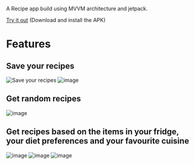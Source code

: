A Recipe app build using MVVM architecture and jetpack.


[Try it out](https://github.com/Shivansh771/RecipeApp/blob/main/Recipe%20Roulette.apk) (Download and install the APK)


<h1>Features</h1>

<h2>Save your recipes</h2>





![Save your recipes](https://github.com/Shivansh771/Recipe-Roulette/assets/76002564/e400e0e7-3646-4833-ba9b-578ddaa8ad84)
![image](https://github.com/Shivansh771/Recipe-Roulette/assets/76002564/95c6876e-7de9-4c42-b7c0-295dc09d4b3c)


<h2>Get random recipes</h2>


![image](https://github.com/Shivansh771/Recipe-Roulette/assets/76002564/962d8fbd-2d39-43ac-a884-45a3a75b992b)


<h2>Get recipes based on the items in your fridge, your diet preferences and your favourite cuisine</h2>



![image](https://github.com/Shivansh771/Recipe-Roulette/assets/76002564/6dbad8c2-8a0b-4f20-aff4-02f487976598)
![image](https://github.com/Shivansh771/Recipe-Roulette/assets/76002564/411f760c-eb8c-4b6f-a997-b6d17147fc59)
![image](https://github.com/Shivansh771/Recipe-Roulette/assets/76002564/6ea8c650-4a18-4e90-b9c5-91a64fc7767d)




